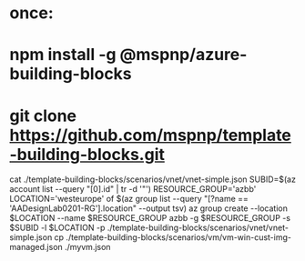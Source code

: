 # once:
# npm install -g @mspnp/azure-building-blocks
# git clone https://github.com/mspnp/template-building-blocks.git
cat ./template-building-blocks/scenarios/vnet/vnet-simple.json
SUBID=$(az account list --query "[0].id" | tr -d '"')
RESOURCE_GROUP='azbb'
LOCATION='westeurope'
of $(az group list --query "[?name == 'AADesignLab0201-RG'].location" --output tsv)
az group create --location $LOCATION --name $RESOURCE_GROUP
azbb -g $RESOURCE_GROUP -s $SUBID -l $LOCATION -p ./template-building-blocks/scenarios/vnet/vnet-simple.json
cp ./template-building-blocks/scenarios/vm/vm-win-cust-img-managed.json ./myvm.json
